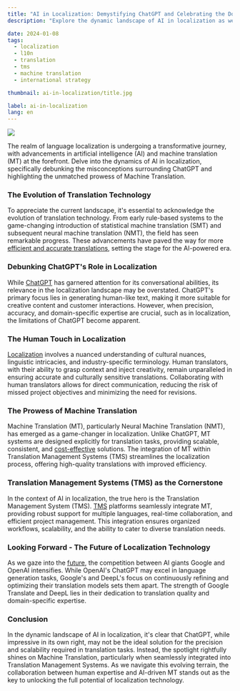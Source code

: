 ```yaml
---
title: "AI in Localization: Demystifying ChatGPT and Celebrating the Dominance of Machine Translation"
description: "Explore the dynamic landscape of AI in localization as we debunk the role of ChatGPT, celebrating the unmatched efficiency of Machine Translation seamlessly integrated into Translation Management Systems, and anticipate the future showdown between industry giants Google and OpenAI."

date: 2024-01-08
tags:
  - localization
  - l10n
  - translation
  - tms
  - machine translation
  - international strategy

thumbnail: ai-in-localization/title.jpg

label: ai-in-localization
lang: en
---
```


![](title.jpg)

The realm of language localization is undergoing a transformative journey, with advancements in artificial intelligence (AI) and machine translation (MT) at the forefront. Delve into the dynamics of AI in localization, specifically debunking the misconceptions surrounding ChatGPT and highlighting the unmatched prowess of Machine Translation.

### The Evolution of Translation Technology

To appreciate the current landscape, it's essential to acknowledge the evolution of translation technology. From early rule-based systems to the game-changing introduction of statistical machine translation (SMT) and subsequent neural machine translation (NMT), the field has seen remarkable progress. These advancements have paved the way for more [efficient and accurate translations](../google-translate-accuracy/), setting the stage for the AI-powered era.

### Debunking ChatGPT's Role in Localization

While [ChatGPT](../google-translate-accuracy/#google-translate-competitors) has garnered attention for its conversational abilities, its relevance in the localization landscape may be overstated. ChatGPT's primary focus lies in generating human-like text, making it more suitable for creative content and customer interactions. However, when precision, accuracy, and domain-specific expertise are crucial, such as in localization, the limitations of ChatGPT become apparent.

### The Human Touch in Localization

[Localization](../localization/) involves a nuanced understanding of cultural nuances, linguistic intricacies, and industry-specific terminology. Human translators, with their ability to grasp context and inject creativity, remain unparalleled in ensuring accurate and culturally sensitive translations. Collaborating with human translators allows for direct communication, reducing the risk of missed project objectives and minimizing the need for revisions.

### The Prowess of Machine Translation

Machine Translation (MT), particularly Neural Machine Translation (NMT), has emerged as a game-changer in localization. Unlike ChatGPT, MT systems are designed explicitly for translation tasks, providing scalable, consistent, and [cost-effective](../hidden-localization-costs/) solutions. The integration of MT within Translation Management Systems (TMS) streamlines the localization process, offering high-quality translations with improved efficiency.

### Translation Management Systems (TMS) as the Cornerstone

In the context of AI in localization, the true hero is the Translation Management System (TMS). [TMS](../tms/) platforms seamlessly integrate MT, providing robust support for multiple languages, real-time collaboration, and efficient project management. This integration ensures organized workflows, scalability, and the ability to cater to diverse translation needs.

### Looking Forward - The Future of Localization Technology

As we gaze into the [future](../future-of-translation/), the competition between AI giants Google and OpenAI intensifies. While OpenAI's ChatGPT may excel in language generation tasks, Google's and DeepL's focus on continuously refining and optimizing their translation models sets them apart. The strength of Google Translate and DeepL lies in their dedication to translation quality and domain-specific expertise.

### Conclusion

In the dynamic landscape of AI in localization, it's clear that ChatGPT, while impressive in its own right, may not be the ideal solution for the precision and scalability required in translation tasks. Instead, the spotlight rightfully shines on Machine Translation, particularly when seamlessly integrated into Translation Management Systems. As we navigate this evolving terrain, the collaboration between human expertise and AI-driven MT stands out as the key to unlocking the full potential of localization technology.
